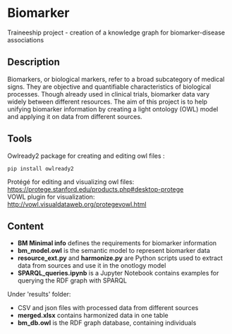 # Biomarker
Traineeship project - creation of a knowledge graph for biomarker-disease associations

## Description
Biomarkers, or biological markers, refer to a broad subcategory of medical signs. They are objective and quantifiable characteristics of biological processes. Though already used in clinical trials, biomarker data vary widely between different resources.
The aim of this project is to help unifying biomarker information by creating a light ontology (OWL) model and applying it on data from different sources.

## Tools

Owlready2 package for creating and editing owl files :
```
pip install owlready2
```
Protégé for editing and visualizing owl files: <br>
https://protege.stanford.edu/products.php#desktop-protege <br>
VOWL plugin for visualization: http://vowl.visualdataweb.org/protegevowl.html

## Content
- <b>BM Minimal info</b> defines the requirements for biomarker information <br>
- <b>bm_model.owl</b> is the semantic model to represent biomarker data<br>
- <b>resource_ext.py</b> and <b>harmonize.py</b> are Python scripts used to extract data from sources and use it in the onotlogy model<br>
- <b>SPARQL_queries.ipynb</b> is a Jupyter Notebook contains examples for querying the RDF graph with SPARQL 

Under 'results' folder:<br>
- CSV and json files with processed data from different sources
- <b>merged.xlsx</b> contains harmonized data in one table
- <b>bm_db.owl</b> is the RDF graph database, containing individuals
